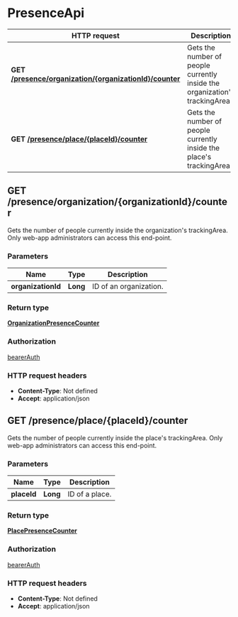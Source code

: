 # PresenceApi

HTTP request | Description
------------- | -------------
**GET** [**/presence/organization/{organizationId}/counter**](PresenceApi.md#getOrganizationPresenceCounter) | Gets the number of people currently inside the organization&#39;s trackingArea.
**GET** [**/presence/place/{placeId}/counter**](PresenceApi.md#getPlacePresenceCounter) | Gets the number of people currently inside the place&#39;s trackingArea.


<a name="getOrganizationPresenceCounter"></a>
## **GET** /presence/organization/{organizationId}/counter

Gets the number of people currently inside the organization&#39;s trackingArea. Only web-app administrators can access this end-point.

### Parameters

Name | Type | Description 
------------- | ------------- | -------------
 **organizationId** | **Long**| ID of an organization.

### Return type

[**OrganizationPresenceCounter**](/restapi/model/OrganizationPresenceCounter.md)

### Authorization

[bearerAuth](../panoramica.md#bearerAuth)

### HTTP request headers

- **Content-Type**: Not defined
- **Accept**: application/json

<a name="getPlacePresenceCounter"></a>
## **GET** /presence/place/{placeId}/counter

Gets the number of people currently inside the place&#39;s trackingArea. Only web-app administrators can access this end-point.

### Parameters

Name | Type | Description 
------------- | ------------- | -------------
 **placeId** | **Long**| ID of a place.

### Return type

[**PlacePresenceCounter**](/restapi/model/PlacePresenceCounter.md)

### Authorization

[bearerAuth](../panoramica.md#bearerAuth)

### HTTP request headers

- **Content-Type**: Not defined
- **Accept**: application/json

